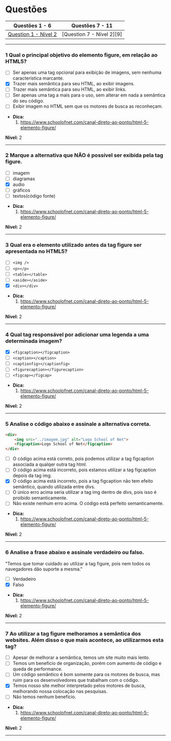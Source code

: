 # Questões

| Questões 1 - 6            | Questões 7 - 11             |
|---------------------------|-----------------------------|
| [Question 1 - Nível 2][1] | [Question 7 - Nível 2][9]   |  

     
[1]:#1-analise-a-frase-abaixo-e-assinale-verdadeiro-ou-falso

***

### 1 Qual o principal objetivo do elemento figure, em relação ao HTML5?

- [ ] Ser apenas uma tag opcional para exibição de imagens, sem nenhuma característica marcante.
- [x] Trazer mais semântica para seu HTML, ao exibir imagens.
- [ ] Trazer mais semântica para seu HTML, ao exibir links.
- [ ] Ser apenas uma tag a mais para o uso, sem alterar em nada a semântica do seu código.
- [ ] Exibir imagem no HTML sem que os motores de busca as reconheçam.

* **Dica:**
    1. <https://www.schoolofnet.com/canal-direto-ao-ponto/html-5-elemento-figure/>

**Nível:** 2

***

### 2 Marque a alternativa que NÃO é possível ser exibida pela tag figure.

- [ ] imagem
- [ ] diagramas
- [x] audio
- [ ] gráficos
- [ ] textos(código fonte)

* **Dica:**
    1. <https://www.schoolofnet.com/canal-direto-ao-ponto/html-5-elemento-figure/>

**Nível:** 2

***

### 3 Qual era o elemento utilizado antes da tag figure ser apresentada no HTML5?

- [ ] `<img />`
- [ ] `<p></p>`
- [ ] `<table></table>`
- [ ] `<aside></aside>`
- [x] `<div></div>`

* **Dica:**
    1. <https://www.schoolofnet.com/canal-direto-ao-ponto/html-5-elemento-figure/>

**Nível:** 2

***

### 4 Qual tag responsável por adicionar uma legenda a uma determinada imagem?

- [x] `<figcaption></figcaption>`
- [ ] `<caption></caption>`
- [ ] `<captionfig></captionfig>`
- [ ] `<figurecaption></figurecaption>`
- [ ] `<figcap></figcap>`

* **Dica:**
    1. <https://www.schoolofnet.com/canal-direto-ao-ponto/html-5-elemento-figure/>

**Nível:** 2

***

### 5 Analise o código abaixo e assinale a alternativa correta.

```html
<div>
    <img src="../imagem.jpg" alt="Logo School of Net">
    <figcaption>Logo School of Net</figcaption>
</div>
```

- [ ] O código acima está correto, pois podemos utilizar a tag figcaption associada a qualqer outra tag html.
- [ ] O código acima está incorreto, pois estamos utilizar a tag figcaption depois da tag img.
- [x] O código acima está incorreto, pois a tag figcaption não tem efeito semântico, quando utilizada entre divs.
- [ ] O único erro acima seria utilizar a tag img dentro de divs, pois isso é proibido semanticamente. 
- [ ] Não existe nenhum erro acima. O código está perfeito semanticamente.

* **Dica:**
    1. <https://www.schoolofnet.com/canal-direto-ao-ponto/html-5-elemento-figure/>

**Nível:** 2

***

### 6 Analise a frase abaixo e assinale verdadeiro ou falso.

"Temos que tomar cuidado ao utilizar a tag figure, pois nem todos os navegadores dão suporte a mesma."

- [ ] Verdadeiro
- [x] Falso

* **Dica:**
    1. <https://www.schoolofnet.com/canal-direto-ao-ponto/html-5-elemento-figure/>

**Nível:** 2

***

### 7 Ao utilizar a tag figure melhoramos a semântica dos websites. Além disso o que mais acontece, ao utilizarmos esta tag?

- [ ] Apesar de melhorar a semântica, temos um site muito mais lento.
- [ ] Temos um benefício de organização, porém com aumento de código e queda de performance. 
- [ ] Um código semântico é bom somente para os motores de busca, mas ruim para os desenvolvedores que trabalham com o código.
- [x] Temos nosso site melhor interpretado pelos motores de busca, melhorando nossa colocação nas pesquisas.
- [ ] Não temos nenhum benefício.

* **Dica:**
    1. <https://www.schoolofnet.com/canal-direto-ao-ponto/html-5-elemento-figure/>

**Nível:** 2

***